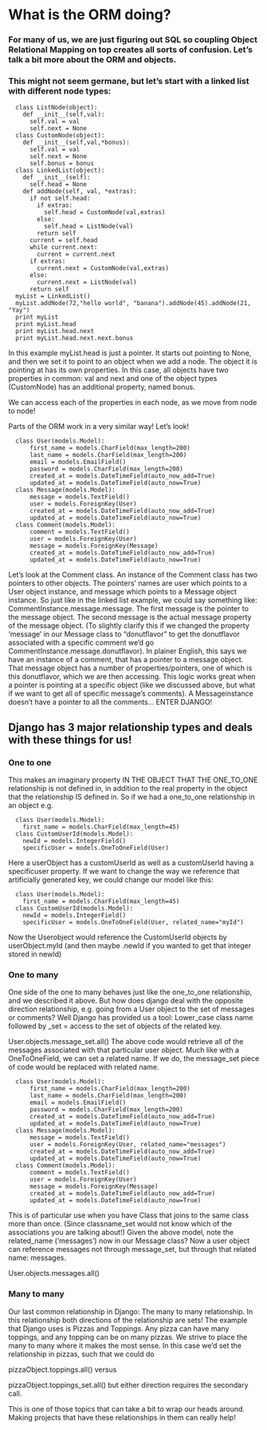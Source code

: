 # What is the ORM doing?

### For many of us, we are just figuring out SQL so coupling Object Relational Mapping on top creates all sorts of confusion. Let’s talk a bit more about the ORM and objects.

### This might not seem germane, but let’s start with a linked list with different node types:

```
  class ListNode(object):
    def __init__(self,val):
      self.val = val
      self.next = None
  class CustomNode(object):
    def __init__(self,val,*bonus):
      self.val = val
      self.next = None
      self.bonus = bonus
  class LinkedList(object):
    def __init__(self):
      self.head = None
    def addNode(self, val, *extras):
      if not self.head:
        if extras:
          self.head = CustomNode(val,extras)
        else:
          self.head = ListNode(val)
        return self
      current = self.head
      while current.next:
        current = current.next
      if extras:
        current.next = CustomNode(val,extras)
      else:
        current.next = ListNode(val)
      return self
  myList = LinkedList()
  myList.addNode(72,"hello world", "banana").addNode(45).addNode(21, "Yay")
  print myList
  print myList.head
  print myList.head.next
  print myList.head.next.next.bonus

```

In this example myList.head is just a pointer. It starts out pointing to None, and then we set it to point to an object when we add a node. The object it is pointing at has its own properties. In this case, all objects have two properties in common: val and next and one of the object types (CustomNode) has an additional property, named bonus.

We can access each of the properties in each node, as we move from node to node!

Parts of the ORM work in a very similar way! Let’s look!

```
  class User(models.Model):
      first_name = models.CharField(max_length=200)
      last_name = models.CharField(max_length=200)
      email = models.EmailField()
      password = models.CharField(max_length=200)
      created_at = models.DateTimeField(auto_now_add=True)
      updated_at = models.DateTimeField(auto_now=True)
  class Message(models.Model):
      message = models.TextField()
      user = models.ForeignKey(User)
      created_at = models.DateTimeField(auto_now_add=True)
      updated_at = models.DateTimeField(auto_now=True)
  class Comment(models.Model):
      comment = models.TextField()
      user = models.ForeignKey(User)
      message = models.ForeignKey(Message)
      created_at = models.DateTimeField(auto_now_add=True)
      updated_at = models.DateTimeField(auto_now=True)
```

Let’s look at the Comment class. An instance of the Comment class has two pointers to other objects. The pointers’ names are user which points to a User object instance, and message which points to a Message object instance. So just like in the linked list example, we could say something like: CommentInstance.message.message. The first message is the pointer to the message object. The second message is the actual message property of the message object. (To slightly clarify this if we changed the property ‘message’ in our Message class to “donutflavor” to get the donutflavor associated with a specific comment we’d go CommentInstance.message.donutflavor). In plainer English, this says we have an instance of a comment, that has a pointer to a message object. That message object has a number of properties/pointers, one of which is this donutflavor, which we are then accessing. This logic works great when a pointer is pointing at a specific object (like we discussed above, but what if we want to get all of specific message’s comments). A Messageinstance doesn’t have a pointer to all the comments… ENTER DJANGO!

## Django has 3 major relationship types and deals with these things for us!

### One to one
This makes an imaginary property IN THE OBJECT THAT THE ONE_TO_ONE relationship is not defined in, in addition to the real property in the object that the relationship IS defined in. So if we had a one_to_one relationship in an object e.g.

```
  class User(models.Model):
    first_name = models.CharField(max_length=45)
  class CustomUserId(models.Model):
    newId = models.IntegerField()
    specificUser = models.OneToOneField(User)
```

Here a userObject has a customUserId as well as a customUserId having a specificuser property. If we want to change the way we reference that artificially generated key, we could change our model like this:

```
  class User(models.Model):
    first_name = models.CharField(max_length=45)
  class CustomUserId(models.Model):
    newId = models.IntegerField()
    specificUser = models.OneToOneField(User, related_name="myId")
```

Now the Userobject would reference the CustomUserId objects by userObject.myId (and then maybe .newId if you wanted to get that integer stored in newId)

### One to many
One side of the one to many behaves just like the one_to_one relationship, and we described it above. But how does django deal with the opposite direction relationship, e.g. going from a User object to the set of messages or comments? Well Django has provided us a tool: Lower_case class name followed by _set = access to the set of objects of the related key.

User.objects.message_set.all()
The above code would retrieve all of the messages associated with that particular user object. Much like with a OneToOneField, we can set a related name. If we do, the message_set piece of code would be replaced with related name.

```
  class User(models.Model):
      first_name = models.CharField(max_length=200)
      last_name = models.CharField(max_length=200)
      email = models.EmailField()
      password = models.CharField(max_length=200)
      created_at = models.DateTimeField(auto_now_add=True)
      updated_at = models.DateTimeField(auto_now=True)
  class Message(models.Model):
      message = models.TextField()
      user = models.ForeignKey(User, related_name="messages")
      created_at = models.DateTimeField(auto_now_add=True)
      updated_at = models.DateTimeField(auto_now=True)
  class Comment(models.Model):
      comment = models.TextField()
      user = models.ForeignKey(User)
      message = models.ForeignKey(Message)
      created_at = models.DateTimeField(auto_now_add=True)
      updated_at = models.DateTimeField(auto_now=True)
```

This is of particular use when you have Class that joins to the same class more than once. (Since classname_set would not know which of the associations you are talking about!) Given the above model, note the related_name (‘messages’) now in our Message class? Now a user object can reference messages not through message_set, but through that related name: messages.

User.objects.messages.all()

### Many to many
Our last common relationship in Django: The many to many relationship. In this relationship both directions of the relationship are sets! The example that Django uses is Pizzas and Toppings. Any pizza can have many toppings, and any topping can be on many pizzas. We strive to place the many to many where it makes the most sense. In this case we’d set the relationship in pizzas, such that we could do

pizzaObject.toppings.all()
versus

pizzaObject.toppings_set.all()
but either direction requires the secondary call.

This is one of those topics that can take a bit to wrap our heads around. Making projects that have these relationships in them can really help!
